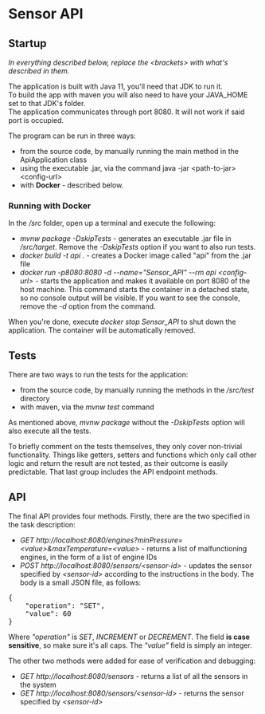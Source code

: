 # Sensor API
## Startup
*In everything described below, replace the <brackets\> with what's described in them.*

The application is built with Java 11, you'll need that JDK to run it.</br>
To build the app with maven you will also need to have your JAVA_HOME set to that JDK's folder.</br>
The application communicates through port 8080. It will not work if said port is occupied.

The program can be run in three ways:
* from the source code, by manually running the main method in the ApiApplication class
* using the executable .jar, via the command java -jar <path-to-jar\> <config-url\>
* with **Docker** - described below.

### Running with Docker
In the */src* folder, open up a terminal and execute the following:
* *mvnw package -DskipTests* - generates an executable .jar file in */src/target*. Remove the *-DskipTests* option if you want to also run tests.
* *docker build -t api .* - creates a Docker image called "api" from the .jar file
* *docker run -p8080:8080 -d --name="Sensor_API" --rm api <config-url\>* - starts the application and makes it available on port 8080 of the host machine.
  This command starts the container in a detached state, so no console output will be visible. If you want to see the console, remove the *-d* option from the command.

When you're done, execute *docker stop Sensor_API* to shut down the application. The container will be automatically removed.

## Tests
There are two ways to run the tests for the application:
* from the source code, by manually running the methods in the */src/test* directory
* with maven, via the *mvnw test* command

As mentioned above, *mvnw package* without the *-DskipTests* option will also execute all the tests.

To briefly comment on the tests themselves, they only cover non-trivial functionality. Things like getters, setters
and functions which only call other logic and return the result are not tested, as their outcome is easily predictable.
That last group includes the API endpoint methods.

## API
The final API provides four methods. Firstly, there are the two specified in the task description:
* *GET http://localhost:8080/engines?minPressure=<value\>&maxTemperature=<value\>* - returns a list of malfunctioning engines, in the form of a list of engine IDs
* *POST http://localhost:8080/sensors/<sensor-id\>* - updates the sensor specified by *<sensor-id\>* according to the instructions in the body. The body is a small JSON file, as follows:
<pre>
{
    "operation": "SET",
    "value": 60
}
</pre>
Where *"operation"* is *SET*, *INCREMENT* or *DECREMENT*. The field **is case sensitive**, so make sure it's all caps. The *"value"* field is simply an integer.

The other two methods were added for ease of verification and debugging:
* *GET http://localhost:8080/sensors* - returns a list of all the sensors in the system
* *GET http://localhost:8080/sensors/<sensor-id\>* - returns the sensor specified by *<sensor-id\>*



